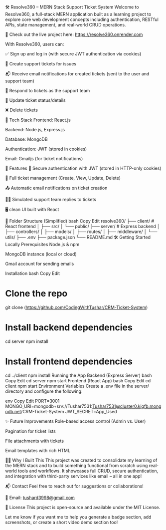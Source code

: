 🛠️ Resolve360 – MERN Stack Support Ticket System
Welcome to Resolve360, a full-stack MERN application built as a learning project to explore core web development concepts including authentication, RESTful APIs, state management, and real-world CRUD operations.

🚀 Check out the live project here: https://resolve360.onrender.com

With Resolve360, users can:

✅ Sign up and log in (with secure JWT authentication via cookies)

🎫 Create support tickets for issues

📬 Receive email notifications for created tickets (sent to the user and support team)

📝 Respond to tickets as the support team

🔄 Update ticket status/details

❌ Delete tickets

🧱 Tech Stack
Frontend: React.js

Backend: Node.js, Express.js

Database: MongoDB

Authentication: JWT (stored in cookies)

Email: Gmailjs (for ticket notifications)

🚀 Features
🔐 Secure authentication with JWT (stored in HTTP-only cookies)

🧾 Full ticket management (Create, View, Update, Delete)

📤 Automatic email notifications on ticket creation

👨‍💻 Simulated support team replies to tickets

🖥️ clean UI built with React

📁 Folder Structure (Simplified)
bash
Copy
Edit
resolve360/
├── client/              # React frontend
│   ├── src/
│   └── public/
├── server/              # Express backend
│   ├── controllers/
│   ├── models/
│   ├── routes/
│   ├── middleware/
│   └── utils/
├── .env
├── package.json
└── README.md
🛠️ Getting Started Locally
Prerequisites
Node.js & npm

MongoDB instance (local or cloud)

Gmail account for sending emails

Installation
bash
Copy
Edit
# Clone the repo
git clone (https://github.com/CodingWithTushar/CRM-Ticket-System)

# Install backend dependencies
cd server
npm install

# Install frontend dependencies
cd ../client
npm install
Running the App
Backend (Express Server)
bash
Copy
Edit
cd server
npm start
Frontend (React App)
bash
Copy
Edit
cd client
npm start
Environment Variables
Create a .env file in the server/ directory and configure the following:

env
Copy
Edit
PORT=3001
MONGO_URI=mongodb+srv://Tushar7531:Tushar7531@cluster0.kjqfb.mongodb.net/CRM-Ticket-System
JWT_SECRET=App_Used

✨ Future Improvements
Role-based access control (Admin vs. User)

Pagination for ticket lists

File attachments with tickets

Email templates with rich HTML

🙋‍♂️ Why I Built This
This project was created to consolidate my learning of the MERN stack and to build something functional from scratch using real-world tools and workflows. It showcases full CRUD, secure authentication, and integration with third-party services like email – all in one app!

📬 Contact
Feel free to reach out for suggestions or collaborations!

📧 Email: tushard3998@gmail.com

📄 License
This project is open-source and available under the MIT License.

Let me know if you want me to help you generate a badge section, add screenshots, or create a short video demo section too!

